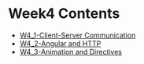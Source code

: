 # Week4 Contents

* [W4\_1-Client-Server Communication](front-end-javascript-frameworks-angular/week4/w41-client-server-communication.md)
* [W4\_2-Angular and HTTP](front-end-javascript-frameworks-angular/week4/w42-angular-and-http.md)
* [W4\_3-Animation and Directives](front-end-javascript-frameworks-angular/week4/w43-animation-and-directives.md)



